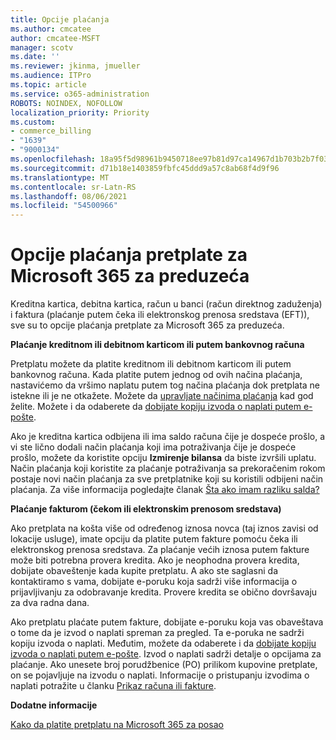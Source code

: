 ```yaml
---
title: Opcije plaćanja
ms.author: cmcatee
author: cmcatee-MSFT
manager: scotv
ms.date: ''
ms.reviewer: jkinma, jmueller
ms.audience: ITPro
ms.topic: article
ms.service: o365-administration
ROBOTS: NOINDEX, NOFOLLOW
localization_priority: Priority
ms.custom:
- commerce_billing
- "1639"
- "9000134"
ms.openlocfilehash: 18a95f5d98961b9450718ee97b81d97ca14967d1b703b2b7f034d15e46f1a1bd
ms.sourcegitcommit: d71b18e1403859fbfc45ddd9a57c8ab68f4d9f96
ms.translationtype: MT
ms.contentlocale: sr-Latn-RS
ms.lasthandoff: 08/06/2021
ms.locfileid: "54500966"
---
```

# <a name="payment-options-for-microsoft-365-for-business-subscriptions"></a>Opcije plaćanja pretplate za Microsoft 365 za preduzeća
  
Kreditna kartica, debitna kartica, račun u banci (račun direktnog zaduženja) i faktura (plaćanje putem čeka ili elektronskog prenosa sredstava (EFT)), sve su to opcije plaćanja pretplate za Microsoft 365 za preduzeća.
  
**Plaćanje kreditnom ili debitnom karticom ili putem bankovnog računa**
  
Pretplatu možete da platite kreditnom ili debitnom karticom ili putem bankovnog računa. Kada platite putem jednog od ovih načina plaćanja, nastavićemo da vršimo naplatu putem tog načina plaćanja dok pretplata ne istekne ili je ne otkažete. Možete da [upravljate načinima plaćanja](/microsoft-365/commerce/billing-and-payments/manage-payment-methods) kad god želite. Možete i da odaberete da [dobijate kopiju izvoda o naplati putem e-pošte](/microsoft-365/commerce/billing-and-payments/view-your-bill-or-invoice#receive-a-copy-of-your-billing-statement-in-email).

Ako je kreditna kartica odbijena ili ima saldo računa čije je dospeće prošlo, a vi ste lično dodali način plaćanja koji ima potraživanja čije je dospeće prošlo, možete da koristite opciju **Izmirenje bilansa** da biste izvršili uplatu. Način plaćanja koji koristite za plaćanje potraživanja sa prekoračenim rokom postaje novi način plaćanja za sve pretplatnike koji su koristili odbijeni način plaćanja. Za više informacija pogledajte članak [Šta ako imam razliku salda?](/microsoft-365/commerce/billing-and-payments/pay-for-your-subscription#what-if-i-have-an-outstanding-balance)

**Plaćanje fakturom (čekom ili elektronskim prenosom sredstava)**
  
Ako pretplata na košta više od određenog iznosa novca (taj iznos zavisi od lokacije usluge), imate opciju da platite putem fakture pomoću čeka ili elektronskog prenosa sredstava. Za plaćanje većih iznosa putem fakture može biti potrebna provera kredita. Ako je neophodna provera kredita, dobijate obaveštenje kada kupite pretplatu. A ako ste saglasni da kontaktiramo s vama, dobijate e-poruku koja sadrži više informacija o prijavljivanju za odobravanje kredita. Provere kredita se obično dovršavaju za dva radna dana.

Ako pretplatu plaćate putem fakture, dobijate e-poruku koja vas obaveštava o tome da je izvod o naplati spreman za pregled. Ta e-poruka ne sadrži kopiju izvoda o naplati. Međutim, možete da odaberete i da [dobijate kopiju izvoda o naplati putem e-pošte](/microsoft-365/commerce/billing-and-payments/view-your-bill-or-invoice#receive-a-copy-of-your-billing-statement-in-email). Izvod o naplati sadrži detalje o opcijama za plaćanje. Ako unesete broj porudžbenice (PO) prilikom kupovine pretplate, on se pojavljuje na izvodu o naplati. Informacije o pristupanju izvodima o naplati potražite u članku [Prikaz računa ili fakture](/microsoft-365/commerce/billing-and-payments/view-your-bill-or-invoice).
  
**Dodatne informacije**
  
[Kako da platite pretplatu na Microsoft 365 za posao](/microsoft-365/commerce/billing-and-payments/pay-for-your-subscription)